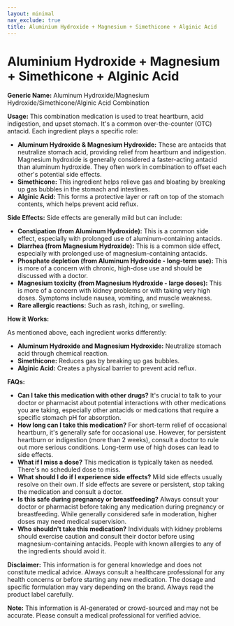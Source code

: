 ```yaml
---
layout: minimal
nav_exclude: true
title: Aluminium Hydroxide + Magnesium + Simethicone + Alginic Acid
---
```


# Aluminium Hydroxide + Magnesium + Simethicone + Alginic Acid

**Generic Name:**  Aluminum Hydroxide/Magnesium Hydroxide/Simethicone/Alginic Acid Combination

**Usage:** This combination medication is used to treat heartburn, acid indigestion, and upset stomach.  It's a common over-the-counter (OTC) antacid.  Each ingredient plays a specific role:

* **Aluminum Hydroxide & Magnesium Hydroxide:** These are antacids that neutralize stomach acid, providing relief from heartburn and indigestion. Magnesium hydroxide is generally considered a faster-acting antacid than aluminum hydroxide.  They often work in combination to offset each other's potential side effects.
* **Simethicone:** This ingredient helps relieve gas and bloating by breaking up gas bubbles in the stomach and intestines.
* **Alginic Acid:** This forms a protective layer or raft on top of the stomach contents, which helps prevent acid reflux.


**Side Effects:**  Side effects are generally mild but can include:

* **Constipation (from Aluminum Hydroxide):**  This is a common side effect, especially with prolonged use of aluminum-containing antacids.
* **Diarrhea (from Magnesium Hydroxide):** This is a common side effect, especially with prolonged use of magnesium-containing antacids.
* **Phosphate depletion (from Aluminum Hydroxide - long-term use):**  This is more of a concern with chronic, high-dose use and should be discussed with a doctor.
* **Magnesium toxicity (from Magnesium Hydroxide - large doses):**  This is more of a concern with kidney problems or with taking very high doses.  Symptoms include nausea, vomiting, and muscle weakness.
* **Rare allergic reactions:**  Such as rash, itching, or swelling.


**How it Works:**

As mentioned above, each ingredient works differently:

* **Aluminum Hydroxide and Magnesium Hydroxide:**  Neutralize stomach acid through chemical reaction.
* **Simethicone:**  Reduces gas by breaking up gas bubbles.
* **Alginic Acid:** Creates a physical barrier to prevent acid reflux.


**FAQs:**

* **Can I take this medication with other drugs?**  It's crucial to talk to your doctor or pharmacist about potential interactions with other medications you are taking, especially other antacids or medications that require a specific stomach pH for absorption.
* **How long can I take this medication?**  For short-term relief of occasional heartburn, it's generally safe for occasional use. However, for persistent heartburn or indigestion (more than 2 weeks), consult a doctor to rule out more serious conditions.  Long-term use of high doses can lead to side effects.
* **What if I miss a dose?**  This medication is typically taken as needed. There's no scheduled dose to miss.
* **What should I do if I experience side effects?**  Mild side effects usually resolve on their own. If side effects are severe or persistent, stop taking the medication and consult a doctor.
* **Is this safe during pregnancy or breastfeeding?**  Always consult your doctor or pharmacist before taking any medication during pregnancy or breastfeeding. While generally considered safe in moderation, higher doses may need medical supervision.
* **Who shouldn't take this medication?**  Individuals with kidney problems should exercise caution and consult their doctor before using magnesium-containing antacids.  People with known allergies to any of the ingredients should avoid it.


**Disclaimer:** This information is for general knowledge and does not constitute medical advice. Always consult a healthcare professional for any health concerns or before starting any new medication.  The dosage and specific formulation may vary depending on the brand.  Always read the product label carefully.


**Note:** This information is AI-generated or crowd-sourced and may not be accurate. Please consult a medical professional for verified advice.